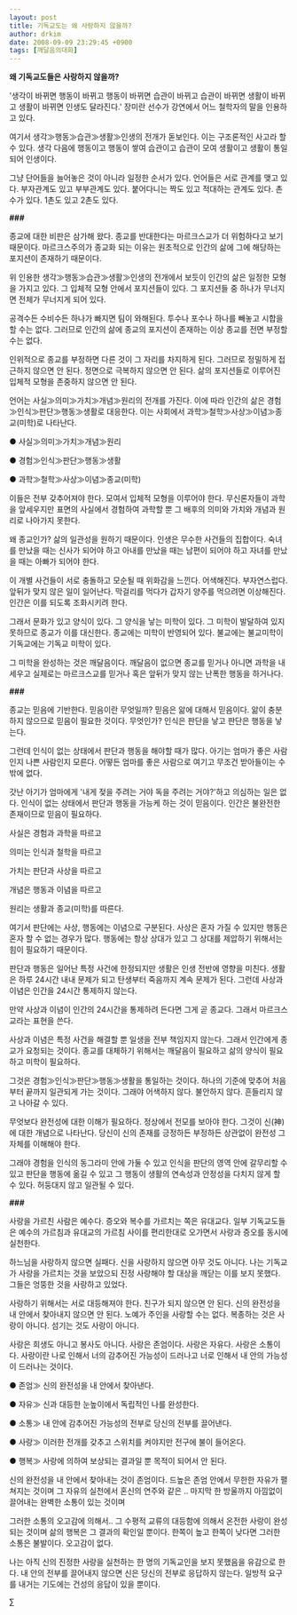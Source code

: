 ```yaml
---
layout: post
title: 기독교도는 왜 사랑하지 않을까?
author: drkim
date: 2008-09-09 23:29:45 +0900
tags: [깨달음의대화]
---
```

**왜 기독교도들은 사랑하지 않을까?**

'생각이 바뀌면 행동이 바뀌고 행동이 바뀌면 습관이 바뀌고 습관이 바뀌면 생활이 바뀌고 생활이 바뀌면 인생도 달라진다.' 장미란 선수가 강연에서 어느 철학자의 말을 인용하고 있다. 

여기서 생각≫행동≫습관≫생활≫인생의 전개가 돋보인다. 이는 구조론적인 사고라 할 수 있다. 생각 다음에 행동이고 행동이 쌓여 습관이고 습관이 모여 생활이고 생활이 통일되어 인생이다.

그냥 단어들을 늘어놓은 것이 아니라 일정한 순서가 있다. 언어들은 서로 관계를 맺고 있다. 부자관계도 있고 부부관계도 있다. 붙어다니는 짝도 있고 적대하는 관계도 있다. 촌수가 있다. 1촌도 있고 2촌도 있다.

**###**

종교에 대한 비판은 삼가해 왔다. 종교를 반대한다는 마르크스교가 더 위험하다고 보기 때문이다. 마르크스주의가 종교화 되는 이유는 원초적으로 인간의 삶에 그에 해당하는 포지션이 존재하기 때문이다. 

위 인용한 생각≫행동≫습관≫생활≫인생의 전개에서 보듯이 인간의 삶은 일정한 모형을 가지고 있다. 그 입체적 모형 안에서 포지션들이 있다. 그 포지션들 중 하나가 무너지면 전체가 무너지게 되어 있다.

공격수든 수비수든 하나가 빠지면 팀이 와해된다. 투수나 포수나 하나를 빼놓고 시합을 할 수는 없다. 그러므로 인간의 삶에 종교의 포지션이 존재하는 이상 종교를 전면 부정할 수는 없다. 

인위적으로 종교를 부정하면 다른 것이 그 자리를 차지하게 된다. 그러므로 정밀하게 접근하지 않으면 안 된다. 정면으로 극복하지 않으면 안 된다. 삶의 포지션들로 이루어진 입체적 모형을 존중하지 않으면 안 된다.

언어는 사실≫의미≫가치≫개념≫원리의 전개를 가진다. 이에 따라 인간의 삶은 경험≫인식≫판단≫행동≫생활로 대응한다. 이는 사회에서 과학≫철학≫사상≫이념≫종교(미학)로 나타난다. 

● 사실≫의미≫가치≫개념≫원리
              
● 경험≫인식≫판단≫행동≫생활
              
● 과학≫철학≫사상≫이념≫종교(미학)

이들은 전부 갖추어져야 한다. 모여서 입체적 모형을 이루어야 한다. 무신론자들이 과학을 앞세우지만 표면의 사실에서 경험하여 과학할 뿐 그 배후의 의미와 가치와 개념과 원리로 나아가지 못한다.

왜 종교인가? 삶의 일관성을 원하기 때문이다. 인생은 무수한 사건들의 집합이다. 숙녀를 만났을 때는 신사가 되어야 하고 아내를 만났을 때는 남편이 되어야 하고 자녀를 만났을 때는 아빠가 되어야 한다. 

이 개별 사건들이 서로 충돌하고 모순될 때 위화감을 느낀다. 어색해진다. 부자연스럽다. 앞뒤가 맞지 않은 일이 일어난다. 막걸리를 먹다가 갑자기 양주를 먹으려면 이상해진다. 인간은 이를 되도록 조화시키려 한다. 

그래서 문화가 있고 양식이 있다. 그 양식을 낳는 미학이 있다. 그 미학이 발달하여 있지 못하므로 종교가 이를 대신한다. 종교에는 미학이 반영되어 있다. 불교에는 불교미학이 기독교에는 기독교 미학이 있다. 

그 미학을 완성하는 것은 깨달음이다. 깨달음이 없으면 종교를 믿거나 아니면 과학을 내세우고 실제로는 마르크스교를 믿거나 혹은 앞뒤가 맞지 않는 난폭한 행동을 하거나다. 

**###**

종교는 믿음에 기반한다. 믿음이란 무엇일까? 믿음은 앎에 대해서 믿음이다. 앎이 충분하지 않으므로 믿음이 필요한 것이다. 무엇인가? 인식은 판단을 낳고 판단은 행동을 낳는다. 

그런데 인식이 없는 상태에서 판단과 행동을 해야할 때가 많다. 아기는 엄마가 좋은 사람인지 나쁜 사람인지 모른다. 어떻든 엄마를 좋은 사람으로 여기고 무조건 받아들이는 수 밖에 없다. 

갓난 아기가 엄마에게 '내게 젖을 주려는 거야 독을 주려는 거야?'하고 의심하는 일은 없다. 인식이 없는 상태에서 판단과 행동을 가능케 하는 것이 믿음이다. 인간은 불완전한 존재이므로 믿음이 필요하다. 

사실은 경험과 과학을 따르고
              
의미는 인식과 철학을 따르고
              
가치는 판단과 사상을 따르고
              
개념은 행동과 이념을 따르고 
              
원리는 생활과 종교(미학)를 따른다.

여기서 판단에는 사상, 행동에는 이념으로 구분된다. 사상은 혼자 가질 수 있지만 행동은 혼자 할 수 없는 경우가 많다. 행동에는 항상 상대가 있고 그 상대를 제압하기 위해서는 힘이 필요하기 때문이다. 

판단과 행동은 일어난 특정 사건에 한정되지만 생활은 인생 전반에 영향을 미친다. 생활은 하루 24시간 내내 문제가 되고 탄생부터 죽음까지 계속 문제가 된다. 그런데 사상과 이념은 인간을 24시간 통제하지 않는다. 

만약 사상과 이념이 인간의 24시간을 통제하려 든다면 그게 곧 종교다. 그래서 마르크스교라는 표현을 쓴다.

사상과 이념은 특정 사건을 해결할 뿐 일생을 전부 책임지지 않는다. 그래서 인간에게 종교가 요청되는 것이다. 종교를 대체하기 위해서는 깨달음이 필요하고 삶의 양식이 필요하고 미학이 필요하다. 

그것은 경험≫인식≫판단≫행동≫생활을 통일하는 것이다. 하나의 기준에 맞추어 처음부터 끝까지 일관되게 가는 것이다. 그래야 어색하지 않다. 불안하지 않다. 흔들리지 않고 나아갈 수 있다. 

무엇보다 완전성에 대한 이해가 필요하다. 정상에서 전모를 보아야 한다. 그것이 신(神)에 대한 개념으로 나타난다. 당신이 신의 존재를 긍정하든 부정하든 상관없이 완전성 그 자체를 이해해야 한다. 

그래야 경험을 인식의 동그라미 안에 가둘 수 있고 인식을 판단의 영역 안에 갈무리할 수 있고 판단을 행동에 옮길 수 있고 그 행동이 생활의 연속성과 안정성을 다치지 않게 할 수 있다. 허둥대지 않고 일관될 수 있다. 

**###**

사랑을 가르친 사람은 예수다. 증오와 복수를 가르치는 쪽은 유대교다. 일부 기독교도들은 예수의 가르침과 유대교의 가르침 사이를 편리한대로 오가면서 사랑과 증오를 동시에 실천한다. 

하느님을 사랑하지 않으면 실패다. 신을 사랑하지 않으면 아무 것도 아니다. 나는 기독교가 사랑을 가르치는 것을 보았으되 진정 사랑해야 할 대상을 깨닫는 이를 보지 못했다. 그들은 엉뚱한 것을 사랑하고 있었다.

사랑하기 위해서는 서로 대등해져야 한다. 친구가 되지 않으면 안 된다. 신의 완전성을 내 안에서 찾아내지 않으면 안 된다. 노예가 주인을 사랑할 수는 없다. 복종하는 것은 사랑이 아니다. 섬기는 것도 사랑이 아니다. 

사랑은 희생도 아니고 봉사도 아니다. 사랑은 존엄이다. 사랑은 자유다. 사랑은 소통이다. 사랑이란 나로 인해서 너의 감추어진 가능성이 드러나고 너로 인해서 내 안의 가능성이 드러나는 것이다. 

● 존엄≫ 신의 완전성을 내 안에서 찾아낸다.
              
● 자유≫ 신과 대등한 눈높이에서 독립적인 나를 완성한다. 
              
● 소통≫ 내 안에 감추어진 가능성의 전부로 당신의 전부를 끌어낸다. 
              
● 사랑≫ 이러한 전개를 갖추고 스위치를 켜야지만 전구에 불이 들어온다.
              
● 행복≫ 사랑에 의하여 보상되는 결과일 뿐 목적이 되어서 안 된다.

신의 완전성을 내 안에서 찾아내는 것이 존엄이다. 드높은 존엄 안에서 무한한 자유가 펼쳐지는 것이며 그 자유의 실천에서 혼신의 연주와 같은 .. 마지막 한 방울까지 아낌없이 끌어내는 완벽한 소통이 있는 것이며 

그러한 소통의 오고감에 의해서.. 그 수평적 교류의 대등함에 의해서 온전한 사랑이 완성되는 것이며 삶의 행복은 그 결과의 확인일 뿐이다. 한쪽이 높고 한쪽이 낮다면 그러한 소통은 불발이다. 오고감이 없다.

나는 아직 신의 진정한 사랑을 실천하는 한 명의 기독교인을 보지 못했음을 유감으로 한다. 내 안의 전부를 끌어내지 않으면 신은 당신의 전부로 응답하지 않는다. 일방적 요구를 내거는 기도에는 건성의 응답이 있을 뿐이다. 





∑